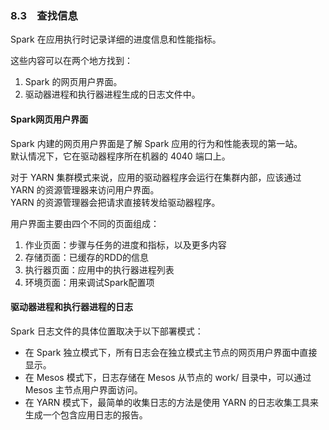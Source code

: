 ### 8.3　查找信息 ###
Spark 在应用执行时记录详细的进度信息和性能指标。  

这些内容可以在两个地方找到：
1.  Spark 的网页用户界面。
2.  驱动器进程和执行器进程生成的日志文件中。  

#### Spark网页用户界面 ####
Spark 内建的网页用户界面是了解 Spark 应用的行为和性能表现的第一站。  
默认情况下，它在驱动器程序所在机器的 4040 端口上。

对于 YARN 集群模式来说，应用的驱动器程序会运行在集群内部，应该通过 YARN 的资源管理器来访问用户界面。  
YARN 的资源管理器会把请求直接转发给驱动器程序。  

用户界面主要由四个不同的页面组成：
1.  作业页面：步骤与任务的进度和指标，以及更多内容
2.  存储页面：已缓存的RDD的信息
3.  执行器页面：应用中的执行器进程列表
4.  环境页面：用来调试Spark配置项

#### 驱动器进程和执行器进程的日志 ####
Spark 日志文件的具体位置取决于以下部署模式：
-   在 Spark 独立模式下，所有日志会在独立模式主节点的网页用户界面中直接显示。
-   在 Mesos 模式下，日志存储在 Mesos 从节点的 work/ 目录中，可以通过 Mesos 主节点用户界面访问。
-   在 YARN 模式下，最简单的收集日志的方法是使用 YARN 的日志收集工具来生成一个包含应用日志的报告。

